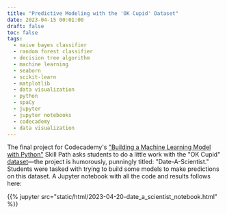 ```yaml
---
title: "Predictive Modeling with the 'OK Cupid' Dataset"
date: 2023-04-15 00:01:00
draft: false
toc: false
tags:
  - naive bayes classifier
  - random forest classifier
  - decision tree algorithm
  - machine learning
  - seaborn
  - scikit-learn
  - matplotlib
  - data visualization
  - python
  - spaCy
  - jupyter
  - jupyter notebooks
  - codecademy
  - data visualization
---
```


The final project for Codecademy's ["Building a Machine Learning Model with Python"](https://www.codecademy.com/learn/paths/machine-learning) Skill Path asks students to do a little work with the "OK Cupid" [dataset](https://www.kaggle.com/datasets/andrewmvd/okcupid-profiles)—the project is humorously, punningly titled: "Date-A-Scientist." Students were tasked with trying to build some models to make predictions on this dataset. A Jupyter notebook with all the code and results follows here:


{{% jupyter src="static/html/2023-04-20-date_a_scientist_notebook.html" %}}
